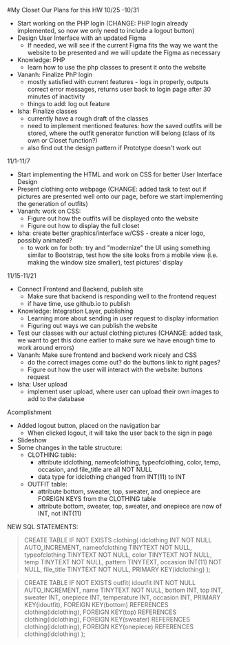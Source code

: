 #My Closet
Our Plans for this HW
10/25 -10/31
- Start working on the PHP login (CHANGE: PHP login already implemented, so now we only need to include a logout button)
- Design User Interface with an updated Figma
  - If needed, we will see if the current Figma fits the way we want the website to be presented and we will update the Figma as necessary
- Knowledge: PHP
  - learn how to use the php classes to present it onto the website
- Vananh: Finalize PhP login
  - mostly satisfied with current features - logs in properly, outputs correct error messages, returns user back to login page
    after 30 minutes of inactivity
  - things to add: log out feature
- Isha: Finalize classes 
  - currently have a rough draft of the classes
  - need to implement mentioned features: how the saved outfits will be stored, where the outfit generator function will belong (class of its own or Closet function?)
  - also find out the design pattern if Prototype doesn't work out

11/1-11/7
- Start implementing the HTML and work on CSS for better User Interface Design
- Present clothing onto webpage (CHANGE: added task to test out if pictures are presented well onto our page, before we start implementing the generation of outfits)
- Vananh: work on CSS:
  - Figure out how the outfits will be displayed onto the website
  - Figure out how to display the full closet
- Isha: create better graphics/interface w/CSS - create a nicer logo, possibly animated?
  - to work on for both: try and "modernize" the UI using something similar to Bootstrap, test how the site looks from a mobile view (i.e. making the window size smaller), test  pictures' display

11/15-11/21
- Connect Frontend and Backend, publish site
  - Make sure that backend is responding well to the frontend request
  - if have time, use github.io to publish
- Knowledge: Integration Layer, publishing
  - Learning more about sending in user request to display information
  - Figuring out ways we can publish the website
- Test our classes with our actual clothing pictures (CHANGE: added task, we want to get this done earlier to make sure we have enough time to work around errors)
- Vananh: Make sure frontend and backend work nicely and CSS
  - do the correct images come out? do the buttons link to right pages?
   - Figure out how the user will interact with the website: buttons request
- Isha: User upload
  - implement user upload, where user can upload their own images to add to the database

Acomplishment

- Added logout button, placed on the navigation bar
    - When clicked logout, it will take the user back to the sign in page
- Slideshow
- Some changes in the table structure:
  - CLOTHING table: 
    - attribute idclothing, nameofclothing, typeofclothing, color, temp, occasion, and file_title are all NOT NULL
    - data type for idclothing changed from INT(11) to INT
  - OUTFIT table:
    - attribute bottom, sweater, top, sweater, and onepiece are FOREIGN KEYS from the CLOTHING table
    - attribute bottom, sweater, top, sweater, and onepiece are now of INT, not INT(11)

NEW SQL STATEMENTS:
>CREATE TABLE IF NOT EXISTS clothing( idclothing INT NOT NULL AUTO_INCREMENT, nameofclothing TINYTEXT NOT NULL, typeofclothing TINYTEXT NOT NULL, color TINYTEXT NOT NULL, temp TINYTEXT NOT NULL, pattern TINYTEXT, occasion INT(11) NOT NULL, file_title TINYTEXT NOT NULL, PRIMARY KEY(idclothing) );

>CREATE TABLE IF NOT EXISTS outfit( idoutfit INT NOT NULL AUTO_INCREMENT, name TINYTEXT NOT NULL, bottom INT, top INT, sweater INT, onepiece INT, temperature INT, occasion INT, PRIMARY KEY(idoutfit), FOREIGN KEY(bottom) REFERENCES clothing(idclothing), FOREIGN KEY(top) REFERENCES clothing(idclothing), FOREIGN KEY(sweater) REFERENCES clothing(idclothing), FOREIGN KEY(onepiece) REFERENCES clothing(idclothing) );
